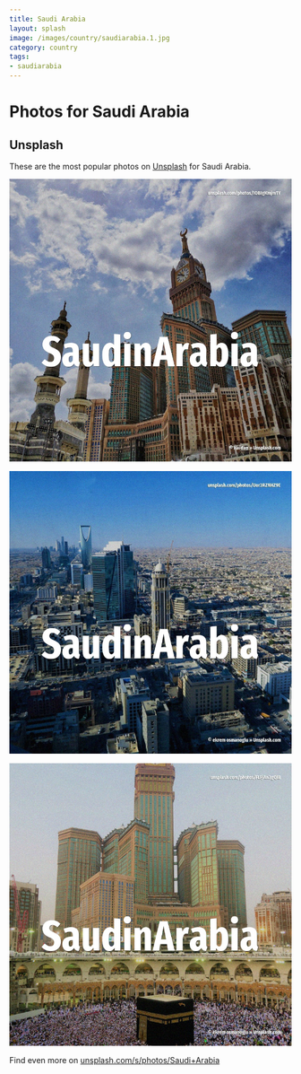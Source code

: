 ```yaml
---
title: Saudi Arabia
layout: splash
image: /images/country/saudiarabia.1.jpg
category: country
tags:
- saudiarabia
---
```

# Photos for Saudi Arabia

## Unsplash

These are the most popular photos on [Unsplash](https://unsplash.com) for Saudi Arabia.

![Saudi Arabia](/images/country/saudiarabia.1.jpg)

![Saudi Arabia](/images/country/saudiarabia.2.jpg)

![Saudi Arabia](/images/country/saudiarabia.3.jpg)

Find even more on [unsplash.com/s/photos/Saudi+Arabia](https://unsplash.com/s/photos/Saudi+Arabia)